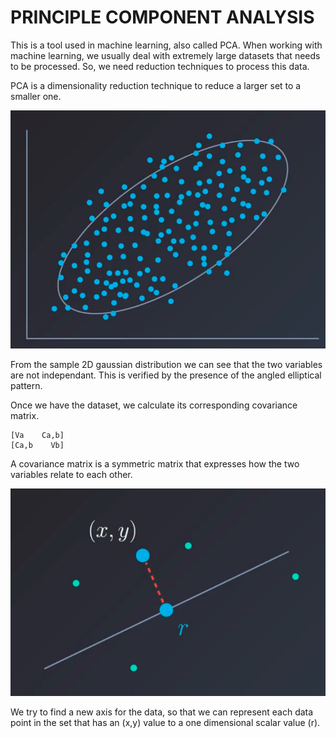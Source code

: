 # PRINCIPLE COMPONENT ANALYSIS

This is a tool used in machine learning, also called PCA. When working with machine learning, we usually deal with extremely large datasets that needs to be processed. So, we need reduction techniques to process this data.

PCA is a dimensionality reduction technique to reduce a larger set to a smaller one.

![PCA Dataset](https://raw.githubusercontent.com/ashwanth1109/learn-ai/master/UD104%20-%20Eigenvalues%20and%20Eigenvectors/PCA-Dataset.png)

From the sample 2D gaussian distribution we can see that the two variables are not independant. This is verified by the presence of the angled elliptical pattern.

Once we have the dataset, we calculate its corresponding covariance matrix.

```
[Va    Ca,b]
[Ca,b    Vb]
```

A covariance matrix is a symmetric matrix that expresses how the two variables relate to each other.

![PCA Dimension Reduction](https://raw.githubusercontent.com/ashwanth1109/learn-ai/master/UD104%20-%20Eigenvalues%20and%20Eigenvectors/PCA-Dimension-Reduction.png)

We try to find a new axis for the data, so that we can represent each data point in the set that has an (x,y) value to a one dimensional scalar value (r).
